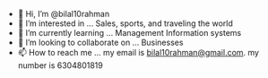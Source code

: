 - 👋 Hi, I’m @bilal10rahman
- 👀 I’m interested in ... Sales, sports, and traveling the world
- 🌱 I’m currently learning ... Management Information systems
- 💞️ I’m looking to collaborate on ... Businesses
- 📫 How to reach me ... my email is bilal10rahman@gmail.com. my number is 6304801819

<!---
bilal10rahman/bilal10rahman is a ✨ special ✨ repository because its `README.md` (this file) appears on your GitHub profile.
You can click the Preview link to take a look at your changes.
--->
